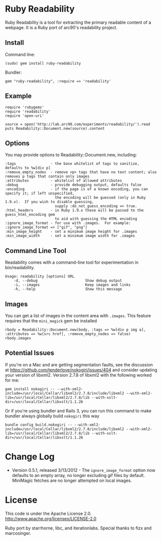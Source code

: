 # Ruby Readability

Ruby Readability is a tool for extracting the primary readable content of a webpage.  It is a Ruby port of arc90's readability project.

## Install

Command line:

    (sudo) gem install ruby-readability

Bundler:

    gem "ruby-readability", :require => 'readability'

## Example

    require 'rubygems'
    require 'readability'
    require 'open-uri'

    source = open('http://lab.arc90.com/experiments/readability/').read
    puts Readability::Document.new(source).content

## Options

You may provide options to Readability::Document.new, including:

    :tags                - the base whitelist of tags to sanitize, defaults to %w[div p]
    :remove_empty_nodes  - remove <p> tags that have no text content; also removes p tags that contain only images
    :attributes          - whitelist of allowed attributes
    :debug               - provide debugging output, defaults false
    :encoding            - if the page is of a known encoding, you can specify it; if left unspecified,
                           the encoding will be guessed (only in Ruby 1.9.x).  If you wish to disable guessing,
                           supply :do_not_guess_encoding => true.
    :html_headers        - in Ruby 1.9.x these will be passed to the guess_html_encoding gem
                           to aid with guessing the HTML encoding
    :ignore_image_format - for use with .images.  For example: :ignore_image_format => ["gif", "png"]
    :min_image_height    - set a minimum image height for .images
    :min_image_width     - set a minimum image width for .images

## Command Line Tool

Readability comes with a command-line tool for experimentation in bin/readability.

    Usage: readability [options] URL
        -d, --debug                      Show debug output
        -i, --images                     Keep images and links
        -h, --help                       Show this message

## Images

You can get a list of images in the content area with `.images`.  This feature requires that the `mini_magick` gem be installed    

    rbody = Readability::Document.new(body, :tags => %w[div p img a], :attributes => %w[src href], :remove_empty_nodes => false)
    rbody.images

## Potential Issues

If you're on a Mac and are getting segmentation faults, see the discussion at https://github.com/tenderlove/nokogiri/issues/404 and consider updating your version of libxml2.  Version 2.7.8 of libxml2 with the following worked for me:

    gem install nokogiri -- --with-xml2-include=/usr/local/Cellar/libxml2/2.7.8/include/libxml2 --with-xml2-lib=/usr/local/Cellar/libxml2/2.7.8/lib --with-xslt-dir=/usr/local/Cellar/libxslt/1.1.26

Or if you're using bundler and Rails 3, you can run this command to make bundler always globally build `nokogiri` this way

    bundle config build.nokogiri -- --with-xml2-include=/usr/local/Cellar/libxml2/2.7.8/include/libxml2 --with-xml2-lib=/usr/local/Cellar/libxml2/2.7.8/lib --with-xslt-dir=/usr/local/Cellar/libxslt/1.1.26

# Change Log

 * Version 0.5.1, released 3/13/2012 - The `ignore_image_format` option now defaults to an empty array, no longer excluding gif files by default.  MiniMagic fetches are no longer attempted on local images.

# License

This code is under the Apache License 2.0.  http://www.apache.org/licenses/LICENSE-2.0

Ruby port by starrhorne, libc, and iterationlabs.  Special thanks to fizx and marcosinger.